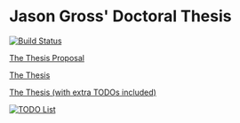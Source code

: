 # Jason Gross' Doctoral Thesis

[![Build Status](https://api.travis-ci.com/JasonGross/doctoral-thesis.svg?branch=master)](https://travis-ci.com/JasonGross/doctoral-thesis)

[The Thesis Proposal](//jasongross.github.io/doctoral-thesis/nightly/jgross-thesis-proposal.pdf)

[The Thesis](//jasongross.github.io/doctoral-thesis/nightly/jgross-thesis.pdf)

[The Thesis (with extra TODOs included)](//jasongross.github.io/doctoral-thesis/nightly/jgross-thesis-extra-todos.pdf)

[![TODO List](https://jasongross.github.io/doctoral-thesis/nightly/full-todo.svg)](https://jasongross.github.io/doctoral-thesis/nightly/full-todo.svg)
